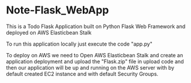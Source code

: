 # Note-Flask_WebApp

This is a Todo Flask Application built on Python Flask Web Framework and deployed on AWS Elasticbean Stalk

To run this application locally just execute the code "app.py"

To deploy on AWS we need to Open AWS Elasticbean Stalk and create an application deployment and upload the "Flask.zip" file in upload code and then our application will be up and running on the AWS server with by default created EC2 instance and with default Security Groups.
